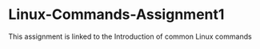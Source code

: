 # Linux-Commands-Assignment1
This assignment is linked to the Introduction of common Linux commands 
